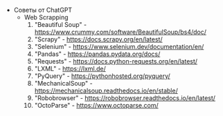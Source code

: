 - Советы от ChatGPT
	- Web Scrapping
		1. "Beautiful Soup" - https://www.crummy.com/software/BeautifulSoup/bs4/doc/
		2. "Scrapy" - https://docs.scrapy.org/en/latest/
		3. "Selenium" - https://www.selenium.dev/documentation/en/
		4. "Pandas" - https://pandas.pydata.org/docs/
		5. "Requests" - https://docs.python-requests.org/en/latest/
		6. "LXML" - https://lxml.de/
		7. "PyQuery" - https://pythonhosted.org/pyquery/
		8. "MechanicalSoup" - https://mechanicalsoup.readthedocs.io/en/stable/
		9. "Robobrowser" - https://robobrowser.readthedocs.io/en/latest/
		10. "OctoParse" - https://www.octoparse.com/

